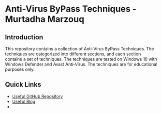 # Anti-Virus ByPass Techniques - Murtadha Marzouq

## Introduction
This repository contains a collection of Anti-Virus ByPass Techniques. The techniques are categorized into different sections, and each section contains a set of techniques. The techniques are tested on Windows 10 with Windows Defender and Avast Anti-Virus. The techniques are for educational purposes only.

## Quick Links
- [Useful GitHub Repository](https://github.com/S3cur3Th1sSh1t?tab=stars)
- [Useful Blog](https://s3cur3th1ssh1t.github.io/)
- 
